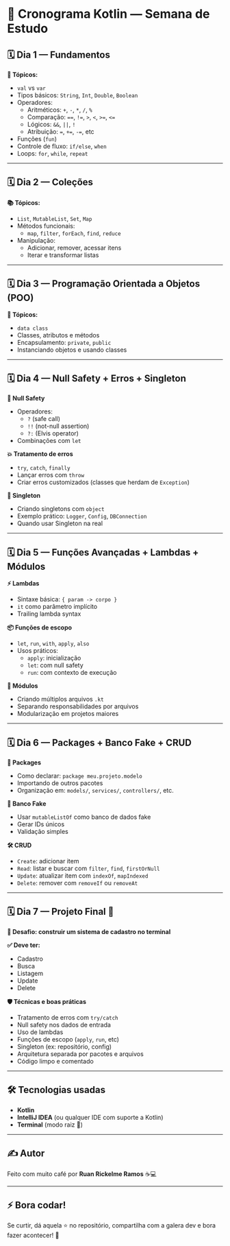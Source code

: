 # 📅 Cronograma Kotlin — Semana de Estudo

## 🗓️ Dia 1 — Fundamentos

**🧠 Tópicos:**
- `val` vs `var`
- Tipos básicos: `String`, `Int`, `Double`, `Boolean`
- Operadores:
  - Aritméticos: `+`, `-`, `*`, `/`, `%`
  - Comparação: `==`, `!=`, `>`, `<`, `>=`, `<=`
  - Lógicos: `&&`, `||`, `!`
  - Atribuição: `=`, `+=`, `-=`, etc
- Funções (`fun`)
- Controle de fluxo: `if/else`, `when`
- Loops: `for`, `while`, `repeat`

---

## 🗓️ Dia 2 — Coleções

**📚 Tópicos:**
- `List`, `MutableList`, `Set`, `Map`
- Métodos funcionais:
  - `map`, `filter`, `forEach`, `find`, `reduce`
- Manipulação:
  - Adicionar, remover, acessar itens
  - Iterar e transformar listas

---

## 🗓️ Dia 3 — Programação Orientada a Objetos (POO)

**🔧 Tópicos:**
- `data class`
- Classes, atributos e métodos
- Encapsulamento: `private`, `public`
- Instanciando objetos e usando classes

---

## 🗓️ Dia 4 — Null Safety + Erros + Singleton

**🛑 Null Safety**
- Operadores:
  - `?` (safe call)
  - `!!` (not-null assertion)
  - `?:` (Elvis operator)
- Combinações com `let`

**💥 Tratamento de erros**
- `try`, `catch`, `finally`
- Lançar erros com `throw`
- Criar erros customizados (classes que herdam de `Exception`)

**👤 Singleton**
- Criando singletons com `object`
- Exemplo prático: `Logger`, `Config`, `DBConnection`
- Quando usar Singleton na real

---

## 🗓️ Dia 5 — Funções Avançadas + Lambdas + Módulos

**⚡ Lambdas**
- Sintaxe básica: `{ param -> corpo }`
- `it` como parâmetro implícito
- Trailing lambda syntax

**📦 Funções de escopo**
- `let`, `run`, `with`, `apply`, `also`
- Usos práticos:
  - `apply`: inicialização
  - `let`: com null safety
  - `run`: com contexto de execução

**🔗 Módulos**
- Criando múltiplos arquivos `.kt`
- Separando responsabilidades por arquivos
- Modularização em projetos maiores

---

## 🗓️ Dia 6 — Packages + Banco Fake + CRUD

**📁 Packages**
- Como declarar: `package meu.projeto.modelo`
- Importando de outros pacotes
- Organização em: `models/`, `services/`, `controllers/`, etc.

**💾 Banco Fake**
- Usar `mutableListOf` como banco de dados fake
- Gerar IDs únicos
- Validação simples

**🛠️ CRUD**
- `Create`: adicionar item
- `Read`: listar e buscar com `filter`, `find`, `firstOrNull`
- `Update`: atualizar item com `indexOf`, `mapIndexed`
- `Delete`: remover com `removeIf` ou `removeAt`

---

## 🗓️ Dia 7 — Projeto Final 🚀

**🎯 Desafio: construir um sistema de cadastro no terminal**

**✅ Deve ter:**
- Cadastro
- Busca
- Listagem
- Update
- Delete

**🛡️ Técnicas e boas práticas**
- Tratamento de erros com `try/catch`
- Null safety nos dados de entrada
- Uso de lambdas
- Funções de escopo (`apply`, `run`, etc)
- Singleton (ex: repositório, config)
- Arquitetura separada por pacotes e arquivos
- Código limpo e comentado

---

## 🛠️ Tecnologias usadas

- **Kotlin**
- **IntelliJ IDEA** (ou qualquer IDE com suporte a Kotlin)
- **Terminal** (modo raiz 🤘)

---

## ✍️ Autor

Feito com muito café por **Ruan Rickelme Ramos** ☕💻

---

## ⚡ Bora codar!

Se curtir, dá aquela ⭐ no repositório, compartilha com a galera dev e bora fazer acontecer! 🚀

